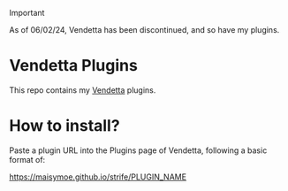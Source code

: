 > [!IMPORTANT]  
> As of 06/02/24, Vendetta has been discontinued, and so have my plugins.

# Vendetta Plugins
This repo contains my [Vendetta](https://github.com/vendetta-mod/Vendetta) plugins.

# How to install?
Paste a plugin URL into the Plugins page of Vendetta, following a basic format of:

https://maisymoe.github.io/strife/PLUGIN_NAME
